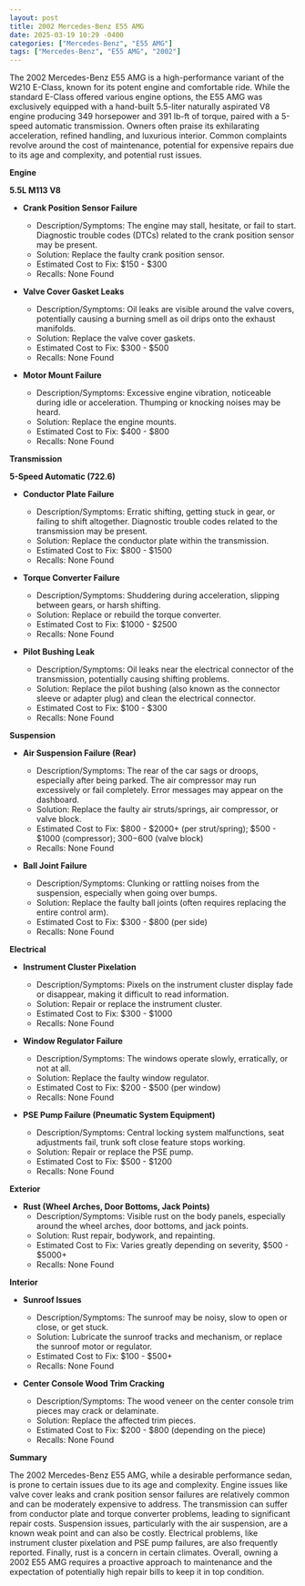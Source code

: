 ```yaml
---
layout: post
title: 2002 Mercedes-Benz E55 AMG
date: 2025-03-19 10:29 -0400
categories: ["Mercedes-Benz", "E55 AMG"]
tags: ["Mercedes-Benz", "E55 AMG", "2002"]
---
```

The 2002 Mercedes-Benz E55 AMG is a high-performance variant of the W210 E-Class, known for its potent engine and comfortable ride. While the standard E-Class offered various engine options, the E55 AMG was exclusively equipped with a hand-built 5.5-liter naturally aspirated V8 engine producing 349 horsepower and 391 lb-ft of torque, paired with a 5-speed automatic transmission. Owners often praise its exhilarating acceleration, refined handling, and luxurious interior. Common complaints revolve around the cost of maintenance, potential for expensive repairs due to its age and complexity, and potential rust issues.

**Engine**

**5.5L M113 V8**

*   **Crank Position Sensor Failure**
    *   Description/Symptoms: The engine may stall, hesitate, or fail to start. Diagnostic trouble codes (DTCs) related to the crank position sensor may be present.
    *   Solution: Replace the faulty crank position sensor.
    *   Estimated Cost to Fix: $150 - $300
    * Recalls: None Found

*   **Valve Cover Gasket Leaks**
    *   Description/Symptoms: Oil leaks are visible around the valve covers, potentially causing a burning smell as oil drips onto the exhaust manifolds.
    *   Solution: Replace the valve cover gaskets.
    *   Estimated Cost to Fix: $300 - $500
    * Recalls: None Found

*   **Motor Mount Failure**
    *   Description/Symptoms: Excessive engine vibration, noticeable during idle or acceleration. Thumping or knocking noises may be heard.
    *   Solution: Replace the engine mounts.
    *   Estimated Cost to Fix: $400 - $800
    * Recalls: None Found

**Transmission**

**5-Speed Automatic (722.6)**

*   **Conductor Plate Failure**
    *   Description/Symptoms: Erratic shifting, getting stuck in gear, or failing to shift altogether. Diagnostic trouble codes related to the transmission may be present.
    *   Solution: Replace the conductor plate within the transmission.
    *   Estimated Cost to Fix: $800 - $1500
    * Recalls: None Found

*   **Torque Converter Failure**
    *   Description/Symptoms: Shuddering during acceleration, slipping between gears, or harsh shifting.
    *   Solution: Replace or rebuild the torque converter.
    *   Estimated Cost to Fix: $1000 - $2500
    * Recalls: None Found

*   **Pilot Bushing Leak**
    *   Description/Symptoms: Oil leaks near the electrical connector of the transmission, potentially causing shifting problems.
    *   Solution: Replace the pilot bushing (also known as the connector sleeve or adapter plug) and clean the electrical connector.
    *   Estimated Cost to Fix: $100 - $300
    * Recalls: None Found

**Suspension**

*   **Air Suspension Failure (Rear)**
    *   Description/Symptoms: The rear of the car sags or droops, especially after being parked. The air compressor may run excessively or fail completely. Error messages may appear on the dashboard.
    *   Solution: Replace the faulty air struts/springs, air compressor, or valve block.
    *   Estimated Cost to Fix: $800 - $2000+ (per strut/spring); $500 - $1000 (compressor); $300-$600 (valve block)
    * Recalls: None Found

*   **Ball Joint Failure**
    *   Description/Symptoms: Clunking or rattling noises from the suspension, especially when going over bumps.
    *   Solution: Replace the faulty ball joints (often requires replacing the entire control arm).
    *   Estimated Cost to Fix: $300 - $800 (per side)
    * Recalls: None Found

**Electrical**

*   **Instrument Cluster Pixelation**
    *   Description/Symptoms: Pixels on the instrument cluster display fade or disappear, making it difficult to read information.
    *   Solution: Repair or replace the instrument cluster.
    *   Estimated Cost to Fix: $300 - $1000
    * Recalls: None Found

*   **Window Regulator Failure**
    *   Description/Symptoms: The windows operate slowly, erratically, or not at all.
    *   Solution: Replace the faulty window regulator.
    *   Estimated Cost to Fix: $200 - $500 (per window)
    * Recalls: None Found

*   **PSE Pump Failure (Pneumatic System Equipment)**
    *   Description/Symptoms: Central locking system malfunctions, seat adjustments fail, trunk soft close feature stops working.
    *   Solution: Repair or replace the PSE pump.
    *   Estimated Cost to Fix: $500 - $1200
    * Recalls: None Found

**Exterior**

*   **Rust (Wheel Arches, Door Bottoms, Jack Points)**
    *   Description/Symptoms: Visible rust on the body panels, especially around the wheel arches, door bottoms, and jack points.
    *   Solution: Rust repair, bodywork, and repainting.
    *   Estimated Cost to Fix: Varies greatly depending on severity, $500 - $5000+
    * Recalls: None Found

**Interior**

*   **Sunroof Issues**
    *   Description/Symptoms: The sunroof may be noisy, slow to open or close, or get stuck.
    *   Solution: Lubricate the sunroof tracks and mechanism, or replace the sunroof motor or regulator.
    *   Estimated Cost to Fix: $100 - $500+
    * Recalls: None Found

*   **Center Console Wood Trim Cracking**
    *   Description/Symptoms: The wood veneer on the center console trim pieces may crack or delaminate.
    *   Solution: Replace the affected trim pieces.
    *   Estimated Cost to Fix: $200 - $800 (depending on the piece)
    * Recalls: None Found

**Summary**

The 2002 Mercedes-Benz E55 AMG, while a desirable performance sedan, is prone to certain issues due to its age and complexity. Engine issues like valve cover leaks and crank position sensor failures are relatively common and can be moderately expensive to address. The transmission can suffer from conductor plate and torque converter problems, leading to significant repair costs. Suspension issues, particularly with the air suspension, are a known weak point and can also be costly. Electrical problems, like instrument cluster pixelation and PSE pump failures, are also frequently reported. Finally, rust is a concern in certain climates. Overall, owning a 2002 E55 AMG requires a proactive approach to maintenance and the expectation of potentially high repair bills to keep it in top condition.

